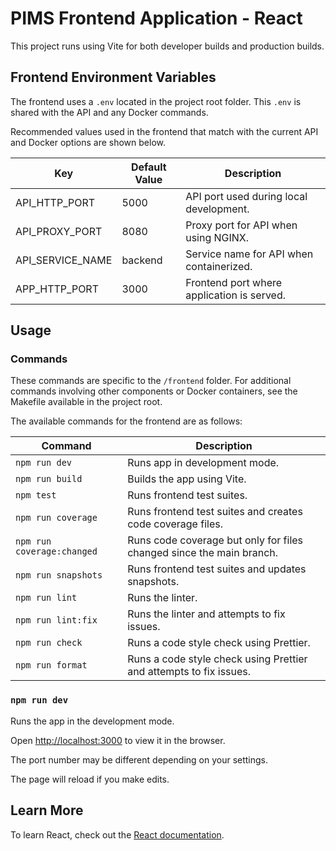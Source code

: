 # PIMS Frontend Application - React

This project runs using Vite for both developer builds and production builds.

## Frontend Environment Variables

The frontend uses a `.env` located in the project root folder. This `.env` is shared with the API and any Docker commands.

Recommended values used in the frontend that match with the current API and Docker options are shown below.

| Key                | Default Value | Description                                |
| ---                | ---           | ---                                        |
| API_HTTP_PORT      | 5000          | API port used during local development.    |
| API_PROXY_PORT     | 8080          | Proxy port for API when using NGINX.       |
| API_SERVICE_NAME   | backend       | Service name for API when containerized.   |
| APP_HTTP_PORT      | 3000          | Frontend port where application is served. |

## Usage

### Commands

These commands are specific to the `/frontend` folder. For additional commands involving other components or Docker containers, see the Makefile available in the project root.

The available commands for the frontend are as follows:

| Command                    | Description                                                              |
| -------------------------- | ------------------------------------------------------------------------ |
| `npm run dev`              | Runs app in development mode.                                            |
| `npm run build`            | Builds the app using Vite.                                               |
| `npm test`                 | Runs frontend test suites.                                               |
| `npm run coverage`         | Runs frontend test suites and creates code coverage files.               |
| `npm run coverage:changed` | Runs code coverage but only for files changed since the main branch.     |
| `npm run snapshots`        | Runs frontend test suites and updates snapshots.                         |
| `npm run lint`             | Runs the linter.                                                         |
| `npm run lint:fix`         | Runs the linter and attempts to fix issues.                              |
| `npm run check`            | Runs a code style check using Prettier.                                  |
| `npm run format`           | Runs a code style check using Prettier and attempts to fix issues.       |

### `npm run dev`

Runs the app in the development mode.

Open [http://localhost:3000](http://localhost:3000) to view it in the browser.

The port number may be different depending on your settings.

The page will reload if you make edits.

## Learn More

To learn React, check out the [React documentation](https://reactjs.org/).
